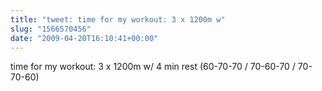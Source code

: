 ```yaml
---
title: "tweet: time for my workout: 3 x 1200m w"
slug: "1566570456"
date: "2009-04-20T16:10:41+00:00"
---
```

time for my workout: 3 x 1200m w/ 4 min rest (60-70-70 / 70-60-70 / 70-70-60)